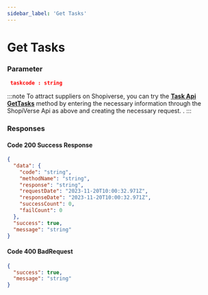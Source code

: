 ```yaml
---
sidebar_label: 'Get Tasks'
---
```


# Get Tasks

### Parameter

```json
 taskcode : string 
```

:::note
To attract suppliers on Shopiverse, you can try the **[Task Api GetTasks](https://api.shopiverse.com/swagger/index.html "Task Api GetTasks")** method by entering the necessary information through the ShopiVerse Api as above and creating the necessary request. .
:::

### Responses

#### Code 200 Success Response
```json
{
  "data": {
    "code": "string",
    "methodName": "string",
    "response": "string",
    "requestDate": "2023-11-20T10:00:32.971Z",
    "responseDate": "2023-11-20T10:00:32.971Z",
    "successCount": 0,
    "failCount": 0
  },
  "success": true,
  "message": "string"
}
```

#### Code 400 BadRequest
```json
{
  "success": true,
  "message": "string"
}
```
